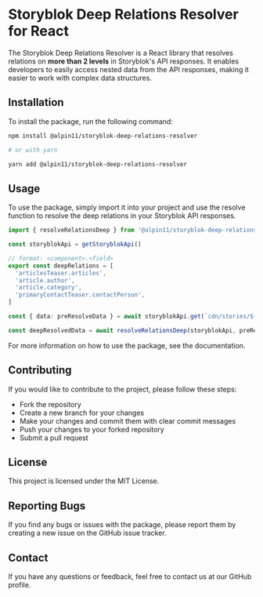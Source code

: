 # Storyblok Deep Relations Resolver for React
The Storyblok Deep Relations Resolver is a React library that resolves relations on **more than 2 levels** in Storyblok's API responses. It enables developers to easily access nested data from the API responses, making it easier to work with complex data structures.

## Installation
To install the package, run the following command:

```bash
npm install @alpin11/storyblok-deep-relations-resolver

# or with yarn

yarn add @alpin11/storyblok-deep-relations-resolver
```

## Usage
To use the package, simply import it into your project and use the resolve function to resolve the deep relations in your Storyblok API responses.

```typescript
import { resolveRelationsDeep } from '@alpin11/storyblok-deep-relations-resolver'

const storyblokApi = getStoryblokApi()

// format: <component>.<field>
export const deepRelations = [
  'articlesTeaser.articles',
  'article.author',
  'article.category',
  'primaryContactTeaser.contactPerson',
]

const { data: preResolveData } = await storyblokApi.get(`cdn/stories/${slug}`, sbParams)

const deepResolvedData = await resolveRelationsDeep(storyblokApi, preResolveData, deepRelations)
```

For more information on how to use the package, see the documentation.

## Contributing
If you would like to contribute to the project, please follow these steps:

- Fork the repository
- Create a new branch for your changes
- Make your changes and commit them with clear commit messages
- Push your changes to your forked repository
- Submit a pull request

## License
This project is licensed under the MIT License.

## Reporting Bugs
If you find any bugs or issues with the package, please report them by creating a new issue on the GitHub issue tracker.

## Contact
If you have any questions or feedback, feel free to contact us at our GitHub profile.
